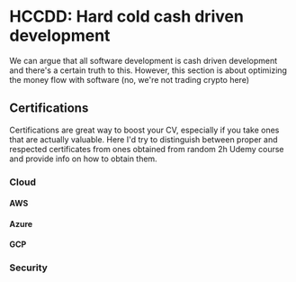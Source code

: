 # HCCDD: Hard cold cash driven development

We can argue that all software development is cash driven development and there's a certain truth to this. However, this section is about optimizing the money flow with software (no, we're not trading crypto here)

## Certifications

Certifications are great way to boost your CV, especially if you take ones that are actually valuable. Here I'd try to distinguish between proper and respected certificates from ones obtained from random 2h Udemy course and provide info on how to obtain them.

### Cloud

#### AWS

#### Azure

#### GCP

### Security
